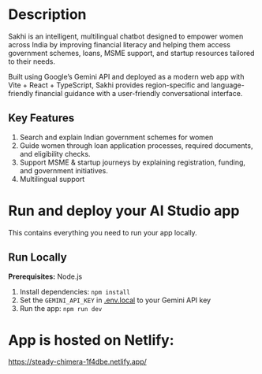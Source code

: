 # Description
Sakhi is an intelligent, multilingual chatbot designed to empower women across India by improving financial literacy and helping them access government schemes, loans, MSME support, and startup resources tailored to their needs.

Built using Google’s Gemini API and deployed as a modern web app with Vite + React + TypeScript, Sakhi provides region-specific and language-friendly financial guidance with a user-friendly conversational interface.

## Key Features
1. Search and explain Indian government schemes for women
2. Guide women through loan application processes, required documents, and eligibility checks.
3. Support MSME & startup journeys by explaining registration, funding, and government initiatives.
4. Multilingual support

# Run and deploy your AI Studio app

This contains everything you need to run your app locally.

## Run Locally

**Prerequisites:**  Node.js


1. Install dependencies:
   `npm install`
2. Set the `GEMINI_API_KEY` in [.env.local](.env.local) to your Gemini API key
3. Run the app:
   `npm run dev`

# App is hosted on Netlify: 
https://steady-chimera-1f4dbe.netlify.app/
